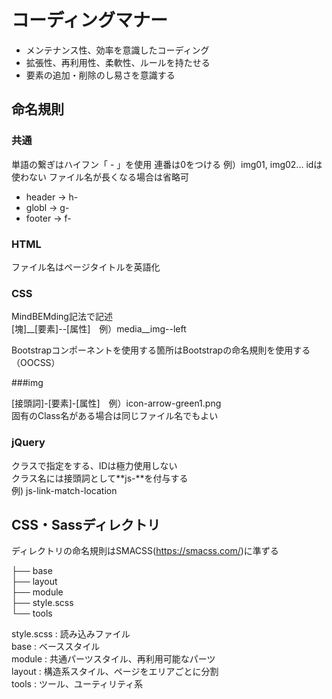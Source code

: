 # コーディングマナー
- メンテナンス性、効率を意識したコーディング
- 拡張性、再利用性、柔軟性、ルールを持たせる
- 要素の追加・削除のし易さを意識する

## 命名規則

### 共通

単語の繋ぎはハイフン「 - 」を使用
連番は0をつける 例）img01, img02...
idは使わない
ファイル名が長くなる場合は省略可
- header -> h-
- globl -> g-
- footer -> f-

### HTML

ファイル名はページタイトルを英語化

### CSS

MindBEMding記法で記述  
[塊]__[要素]--[属性]　例）media__img--left  

Bootstrapコンポーネントを使用する箇所はBootstrapの命名規則を使用する（OOCSS）

###img

[接頭詞]-[要素]-[属性]　例）icon-arrow-green1.png  
固有のClass名がある場合は同じファイル名でもよい

### jQuery
クラスで指定をする、IDは極力使用しない  
クラス名には接頭詞として**js-**を付与する  
例) js-link-match-location  


## CSS・Sassディレクトリ

ディレクトリの命名規則はSMACSS(https://smacss.com/)に準ずる

   
├── base  
├── layout    
├── module  
├── style.scss  
└── tools  

style.scss : 読み込みファイル  
base : ベーススタイル  
module : 共通パーツスタイル、再利用可能なパーツ  
layout : 構造系スタイル、ページをエリアごとに分割  
tools : ツール、ユーティリティ系